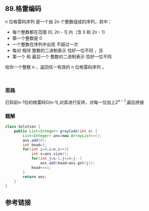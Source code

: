 ## 89.格雷编码
n 位格雷码序列 是一个由 2n 个整数组成的序列，其中：
* 每个整数都在范围 [0, 2n - 1] 内（含 0 和 2n - 1）
* 第一个整数是 0
* 一个整数在序列中出现 不超过一次
* 每对 相邻 整数的二进制表示 恰好一位不同 ，且
* 第一个 和 最后一个 整数的二进制表示 恰好一位不同


给你一个整数 n ，返回任一有效的 n 位格雷码序列 。

 
### 思路
已知前n-1位的格雷码G(n-1),对其进行反转，对每一位加上$2^{n-1}$,最后拼接
### 题解
```java
class Solution {
    public List<Integer> grayCode(int n) {
        List<Integer> ans=new ArrayList<>();
        ans.add(0);
        int head=1;
        for(int i=0;i<n;i++){
            int s=ans.size();
            for(int j=s-1;j>=0;j--)
                ans.add(head+ans.get(j));
            head<<=1;
        }
        return ans;
    }
}
```
## 参考链接